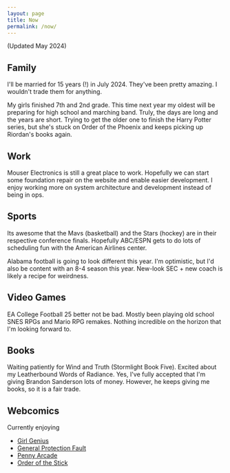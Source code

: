 ```yaml
---
layout: page
title: Now
permalink: /now/
---
```


(Updated May 2024)

## Family

I'll be married for 15 years (!) in July 2024. They've been pretty amazing. I
wouldn't trade them for anything.

My girls finished 7th and 2nd grade. This time next year my oldest will be
preparing for high school and marching band. Truly, the days are long and the
years are short. Trying to get the older one to finish the Harry Potter series,
but she's stuck on Order of the Phoenix and keeps picking up Riordan's books
again.

## Work

Mouser Electronics is still a great place to work. Hopefully we can start
some foundation repair on the website and enable easier development. I enjoy
working more on system architecture and development instead of being in ops.

## Sports

Its awesome that the Mavs (basketball) and the Stars (hockey) are in their
respective conference finals. Hopefully ABC/ESPN gets to do lots of scheduling
fun with the American Airlines center.

Alabama football is going to look different this year. I'm optimistic, but
I'd also be content with an 8-4 season this year. New-look SEC + new coach is
likely a recipe for weirdness.

## Video Games

EA College Football 25 better not be bad. Mostly been playing old school SNES
RPGs and Mario RPG remakes. Nothing incredible on the horizon that I'm looking
forward to.

## Books

Waiting patiently for Wind and Truth (Stormlight Book Five). Excited about my
Leatherbound Words of Radiance. Yes, I've fully accepted that I'm giving
Brandon Sanderson lots of money. However, he keeps giving me books, so it is a
fair trade.

## Webcomics

Currently enjoying
* [Girl Genius](https://www.girlgeniusonline.com/)
* [General Protection Fault](https://www.gpf-comics.com)
* [Penny Arcade](https://www.penny-arcade.com)
* [Order of the Stick](https://www.giantitp.com/comics/oots.html)

